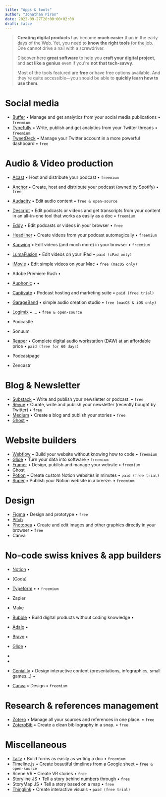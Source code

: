 ```yaml
---
title: "Apps & tools"
author: "Jonathan Piron"
date: 2022-09-27T20:00:00+02:00
draft: false
---
```


> **Creating digital products** has become **much easier** than in the early days of the Web. Yet, you need to **know the right tools** for the job. One cannot drive a nail with a screwdriver.
> 
> Discover here **great software** to help you **craft your digital project**, and **act like a genius** even if you're **not that tech-savvy**.
>
> Most of the tools featured are **free** or have free options available. And they're quite accessible—you should be able to **quickly learn how to use them**.


# Social media

- [Buffer](https://buffer.com/) • Manage and get analytics from your social media publications • `freemium` 
- [Typefully](https://typefully.com/) • Write, publish and get analytics from your Twitter threads • `freemium`
- [TweetDeck](https://tweetdeck.twitter.com/) • Manage your Twitter account in a more powerful dashboard • `free`


# Audio & Video production

- [Acast](https://acast.com/) • Host and distribute your podcast • `freemium`
- [Anchor](https://anchor.fm/) • Create, host and distribute your podcast (owned by Spotify) • `free`
- [Audacity](https://www.audacityteam.org/) • Edit audio content • `free & open-source`

- [Descript](https://www.descript.com/) • Edit podcasts or videos and get transcripts from your content in an all-in-one tool that works as easily as a doc • `freemium`
- [Eddy](https://editeddy.com/) • Edit podcasts or videos in your browser • `free`
- [Headliner](https://www.headliner.app/) • Create videos from your podcast automagically • `freemium`
- [Kapwing](https://www.kapwing.com/) • Edit videos (and much more) in your browser • `freemium`

- [LumaFusion](https://apps.apple.com/be/app/lumafusion/id1062022008?l=fr) • Edit videos on your iPad • `paid (iPad only)`
- [iMovie](https://apps.apple.com/be/app/imovie/id408981434?l=fr&mt=12) • Edit simple videos on your Mac • `free (macOS only)`
- Adobe Premiere Rush • 


- [Auphonic](https://auphonic.com/) • • 
- [Captivate](https://www.captivate.fm/) • Podcast hosting and marketing suite • `paid (free trial)`


- [GarageBand](https://www.apple.com/mac/garageband/) • simple audio creation studio • `free (macOS & iOS only)`


- [Logimix](https://ladigitale.dev/logimix/) • ... • `free & open-source`
- Podcastle 
- Sonuum
- [Reaper](https://www.reaper.fm/) • Complete digital audio workstation (DAW) at an affordable price • `paid (free for 60 days)`
- Podcastpage 
- Zencastr



# Blog & Newsletter

- [Substack](https://substack.com/) • Write and publish your newsletter or podcast. • `free`
- [Revue](https://getrevue.co/) • Curate, write and publish your newsletter (recently bought by Twitter) • `free`
- [Medium](https://medium.com/) • Create a blog and publish your stories • `free`
- [Ghost]() • 


# Website builders

- [Webflow]() • Build your website without knowing how to code • `freemium`
- [Glide](https://www.glideapps.com/) • Turn your data into software • `freemium`
- [Framer](https://www.framer.com/) • Design, publish and manage your website • `freemium`
- Ghost 
- [Potion](https://potion.so/) • Create custom Notion websites in minutes • `paid (free trial)`
- [Super](https://super.so) • Publish your Notion website in a breeze. • `freemium`



# Design

- [Figma](https://figma.com) • Design and prototype  • `free`
- [Pitch](https://pitch.com/)
- [Photopea](https://www.photopea.com/) • Create and edit images and other graphics directly in your browser • `free`
- Canva


# No-code swiss knives & app builders 

- [Notion](https://notion.so) • 
- [Coda]
- [Typeform](https://www.typeform.com/) • • `freemium`




- Zapier 
- Make
- [Bubble](https://bubble.io/) • Build digital products without coding knowledge • 
- [Adalo](https://www.adalo.com/) • 
- [Bravo](https://www.adalo.com/) • 
- [Glide](https://www.glideapps.com/) • 

- 
- 
- [Genial.ly](https://genial.ly) • Design interactive content (presentations, infographics, small games...) • 
- [Canva](https://www.canva.com/) • Design  • `freemium`


# Research & references management

- [Zotero](https://www.zotero.org/) • Manage all your sources and references in one place. • `free`
- [ZoteroBib](https://zbib.org/) • Create a clean bibliography in a snap. • `free`


# Miscellaneous

- [Tally](https://tally.so) • Build forms as easily as writing a doc • `freemium`
- [Timeline.js](https://timeline.knightlab.com/) • Create beautiful timelines from a Google sheet • `free & open-source`
- Scene VR • Create VR stories • `free`
- Storyline JS • Tell a story behind numbers through  • `free`
- StoryMap JS • Tell a story based on a map • `free`
- [Thinglink](https://www.thinglink.com/) • Create interactive visuals • `paid (free trial)`
